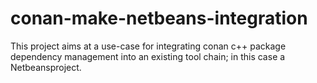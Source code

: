 # conan-make-netbeans-integration
This project aims at a use-case for integrating conan c++ package dependency management into an existing tool chain; in this case a Netbeansproject.
